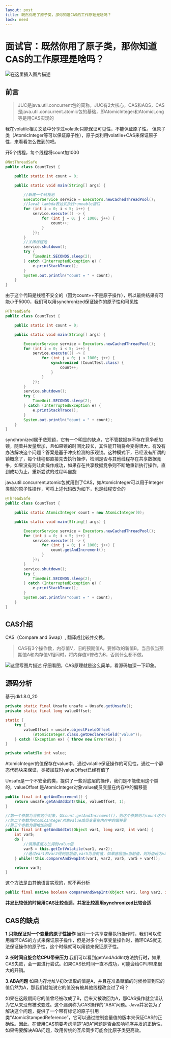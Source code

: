 ```yaml
---
layout: post
title: 既然你用了原子类，那你知道CAS的工作原理是啥吗？
lock: need
---
```


# 面试官：既然你用了原子类，那你知道CAS的工作原理是啥吗？

![在这里插入图片描述](https://img-blog.csdnimg.cn/20200902211819739.png?)
## 前言

>JUC是java.util.concurrent包的简称，JUC有2大核心，CAS和AQS，CAS是java.util.concurrent.atomic包的基础，即AtomicInteger和AtomicLong等是用CAS实现的

我在volatile相关文章中分享过volatile只能保证可见性，不能保证原子性。
但原子类（AtomicInteger等可以保证原子性），原子类利用volatile+CAS来保证原子性，来看看怎么做到的吧。

开5个线程，每个线程将count加1000
```java
@NotThreadSafe
public class CountTest {

    public static int count = 0;

    public static void main(String[] args) {

        //新建一个线程池
        ExecutorService service = Executors.newCachedThreadPool();
        //Java8 lambda表达式执行runnable接口
        for (int i = 0; i < 5; i++) {
            service.execute(() -> {
                for (int j = 0; j < 1000; j++) {
                    count++;
                }
            });
        }
        //关闭线程池
        service.shutdown();
        try {
            TimeUnit.SECONDS.sleep(2);
        } catch (InterruptedException e) {
            e.printStackTrace();
        }
        System.out.println("count = " + count);
    }
}
```
由于这个代码是线程不安全的（因为count++不是原子操作），所以最终结果有可能小于5000，我们可以用synchronized保证操作的原子性和可见性

```java
@ThreadSafe
public class CountTest {

    public static int count = 0;

    public static void main(String[] args) {

        ExecutorService service = Executors.newCachedThreadPool();
        for (int i = 0; i < 5; i++) {
            service.execute(() -> {
                for (int j = 0; j < 1000; j++) {
                    synchronized (CountTest.class) {
                        count++;
                    }
                }
            });
        }
        service.shutdown();
        try {
            TimeUnit.SECONDS.sleep(2);
        } catch (InterruptedException e) {
            e.printStackTrace();
        }
        System.out.println("count = " + count);
    }
}
```
synchronized属于悲观锁，它有一个明显的缺点，它不管数据存不存在竞争都加锁，随着并发量增加，且如果锁的时间比较长，其性能开销将会变得很大。有没有办法解决这个问题？答案是基于冲突检测的乐观锁。这种模式下，已经没有所谓的锁概念了，每个线程都直接先去执行操作，检测是否与其他线程存在共享数据竞争，如果没有则让此操作成功，如果存在共享数据竞争则不断地重新执行操作，直到成功为止，重新尝试的过程叫自旋

java.util.concurrent.atomic包就用到了CAS，如AtomicInteger可以用于Integer类型的原子性操作，可将上述代码改为如下，也是线程安全的

```java
@ThreadSafe
public class CountTest {

    public static AtomicInteger count = new AtomicInteger(0);

    public static void main(String[] args) {

        ExecutorService service = Executors.newCachedThreadPool();
        for (int i = 0; i < 5; i++) {
            service.execute(() -> {
                for (int j = 0; j < 1000; j++) {
                    count.getAndIncrement();
                }
            });
        }
        service.shutdown();
        try {
            TimeUnit.SECONDS.sleep(2);
        } catch (InterruptedException e) {
            e.printStackTrace();
        }
        System.out.println("count = " + count);
    }
}
```
## CAS介绍
CAS（Compare and Swap）, 翻译成比较并交换。
>CAS有3个操作数，内存值V，旧的预期值A，要修改的新值B。当且仅当预期值A和内存值V相同时，将内存值V修改为B，否则什么都不做。 

![这里写图片描述](https://img-blog.csdn.net/20180417153325899?)
仔细看图，CAS原理就是这么简单，看源码加深一下印象。
## 源码分析
基于jdk1.8.0_20
```java
private static final Unsafe unsafe = Unsafe.getUnsafe();
private static final long valueOffset;

static {
	try {
		valueOffset = unsafe.objectFieldOffset
			(AtomicInteger.class.getDeclaredField("value"));
	} catch (Exception ex) { throw new Error(ex); }
}

private volatile int value;
```
AtomicInteger的值保存在value中，通过volatile保证操作的可见性，通过一个静态代码块来保证，类被加载时valueOffset已经有值了

Unsafe是一个不安全的类，提供了一些对底层的操作，我们是不能使用这个类的，valueOffset 是AtomicInteger对象value成员变量在内存中的偏移量

```java
public final int getAndIncrement() {
	return unsafe.getAndAddInt(this, valueOffset, 1);
}
```

```java
//第一个参数为当前这个对象，如count.getAndIncrement()，则这个参数则为count这个对象
//第二个参数为AtomicInteger对象value成员变量在内存中的偏移量
//第三个参数为要增加的值
public final int getAndAddInt(Object var1, long var2, int var4) {
	int var5;
	do {
		//调用底层方法得到value值
		var5 = this.getIntVolatile(var1, var2);
		//通过var1和var2得到底层值,var5为当前值，如果底层值=当前值，则将值设为var5+var4，并返回true，否则返回false
	} while(!this.compareAndSwapInt(var1, var2, var5, var5 + var4));

	return var5;
}
```
这个方法是由其他语言实现的，就不再分析
```java
public final native boolean compareAndSwapInt(Object var1, long var2, int var4, int var5);
```
**并发比较低的时候用CAS比较合适，并发比较高用synchronized比较合适**

## CAS的缺点

 **1.只能保证对一个变量的原子性操作**
 当对一个共享变量执行操作时，我们可以使用循环CAS的方式来保证原子操作，但是对多个共享变量操作时，循环CAS就无法保证操作的原子性，这个时候就可以用锁来保证原子性。

 **2.长时间自旋会给CPU带来压力**
 我们可以看到getAndAddInt方法执行时，如果CAS失败，会一直进行尝试。如果CAS长时间一直不成功，可能会给CPU带来很大的开销。

 **3.ABA问题**
如果内存地址V初次读取的值是A，并且在准备赋值的时候检查到它的值仍然为A，那我们就能说它的值没有被其他线程改变过了吗？

如果在这段期间它的值曾经被改成了B，后来又被改回为A，那CAS操作就会误认为它从来没有被改变过。这个漏洞称为CAS操作的“ABA”问题。Java并发包为了解决这个问题，提供了一个带有标记的原子引用类“AtomicStampedReference”，它可以通过控制变量值的版本来保证CAS的正确性。因此，在使用CAS前要考虑清楚“ABA”问题是否会影响程序并发的正确性，如果需要解决ABA问题，改用传统的互斥同步可能会比原子类更高效。